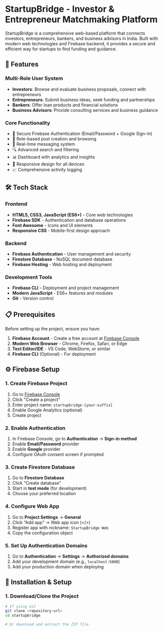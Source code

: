 # StartupBridge - Investor & Entrepreneur Matchmaking Platform

StartupBridge is a comprehensive web-based platform that connects investors, entrepreneurs, bankers, and business advisors in India. Built with modern web technologies and Firebase backend, it provides a secure and efficient way for startups to find funding and guidance.

## 🚀 Features

### Multi-Role User System
- **Investors**: Browse and evaluate business proposals, connect with entrepreneurs
- **Entrepreneurs**: Submit business ideas, seek funding and partnerships
- **Bankers**: Offer loan products and financial solutions
- **Business Advisors**: Provide consulting services and business guidance

### Core Functionality
- 🔐 Secure Firebase Authentication (Email/Password + Google Sign-in)
- 📝 Role-based post creation and browsing
- 💬 Real-time messaging system
- 🔍 Advanced search and filtering
- 📊 Dashboard with analytics and insights
- 📱 Responsive design for all devices
- 📈 Comprehensive activity logging

## 🛠 Tech Stack

### Frontend
- **HTML5, CSS3, JavaScript (ES6+)** - Core web technologies
- **Firebase SDK** - Authentication and database operations
- **Font Awesome** - Icons and UI elements
- **Responsive CSS** - Mobile-first design approach

### Backend
- **Firebase Authentication** - User management and security
- **Firestore Database** - NoSQL document database
- **Firebase Hosting** - Web hosting and deployment

### Development Tools
- **Firebase CLI** - Deployment and project management
- **Modern JavaScript** - ES6+ features and modules
- **Git** - Version control

## 📋 Prerequisites

Before setting up the project, ensure you have:

1. **Firebase Account** - Create a free account at [Firebase Console](https://console.firebase.google.com/)
2. **Modern Web Browser** - Chrome, Firefox, Safari, or Edge
3. **Text Editor/IDE** - VS Code, WebStorm, or similar
4. **Firebase CLI** (Optional) - For deployment

## ⚙️ Firebase Setup

### 1. Create Firebase Project

1. Go to [Firebase Console](https://console.firebase.google.com/)
2. Click "Create a project"
3. Enter project name: `startupbridge-[your-suffix]`
4. Enable Google Analytics (optional)
5. Create project

### 2. Enable Authentication

1. In Firebase Console, go to **Authentication** → **Sign-in method**
2. Enable **Email/Password** provider
3. Enable **Google** provider
4. Configure OAuth consent screen if prompted

### 3. Create Firestore Database

1. Go to **Firestore Database**
2. Click "Create database"
3. Start in **test mode** (for development)
4. Choose your preferred location

### 4. Configure Web App

1. Go to **Project Settings** → **General**
2. Click "Add app" → Web app icon (</>)
3. Register app with nickname: `StartupBridge Web`
4. Copy the configuration object

### 5. Set Up Authentication Domains

1. Go to **Authentication** → **Settings** → **Authorized domains**
2. Add your development domain (e.g., `localhost:5000`)
3. Add your production domain when deploying

## 🚀 Installation & Setup

### 1. Download/Clone the Project

```bash
# If using Git
git clone <repository-url>
cd startupbridge

# Or download and extract the ZIP file
